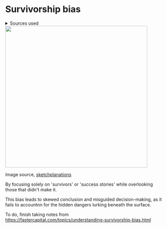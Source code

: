 # Survivorship bias

<details><summary>Sources used</summary>
[fastercaptial](https://fastercapital.com/topics/understanding-survivorship-bias.html)
[researchcapital](https://www.researchprospect.com/what-is-survivorship-bias/)
</details>

<img src=".pix/survivorship_bias.avif" style="width: 450px; height: auto;">

Image source, [sketchplanations](https://sketchplanations.com/survivorship-bias-silent-evidence)

By focusing solely on 'survivors' or 'success stories' while overlooking those that didn't make it.

This bias leads to skewed conclusion and misguided decision-making, as it fails to accountnn for the hidden dangers lurking beneath the surface.

To do, finish taking notes from 
https://fastercapital.com/topics/understanding-survivorship-bias.html
